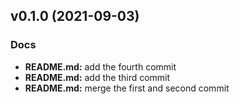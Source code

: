 
<a name="v0.1.0"></a>
## v0.1.0 (2021-09-03)

### Docs

* **README.md:** add the fourth commit
* **README.md:** add the third commit
* **README.md:** merge the first and second commit

